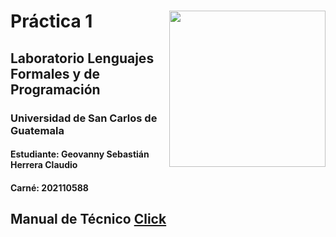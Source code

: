 # <img align="right"  src="https://user-images.githubusercontent.com/98846377/228122192-39550552-e166-4bad-9f63-597087b091b6.png" width="250px"/> Práctica 1        



## Laboratorio Lenguajes Formales y de Programación
### Universidad de San Carlos de Guatemala
#### Estudiante: Geovanny Sebastián Herrera Claudio
#### Carné: 202110588

## Manual de Técnico [Click](https://github.com/SebastianHerrera/LFP_S2_2023_Practica_202110588/blob/main/Pr%C3%A1ctica%201/Manual%20T%C3%A9cnico.pdf)
